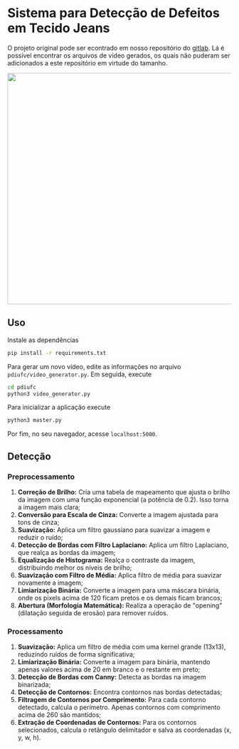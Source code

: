 # Sistema para Detecção de Defeitos em Tecido Jeans

O projeto original pode ser econtrado em nosso repositório do [gitlab](https://gitlab.com/gabrie1/projeto-de-pdi). 
Lá é possível encontrar os arquivos de vídeo gerados, os quais não puderam ser adicionados  a este repositório em virtude do tamanho.

<img src=".\Usage.gif" height = "520" alt="" align=center />

## Uso
Instale as dependências
``` bash
pip install -r requirements.txt
```
Para gerar um novo vídeo, edite as informações no arquivo `pdiufc/video_generator.py`. 
Em seguida, execute
```bash
cd pdiufc
python3 video_generator.py
```
Para inicializar a aplicação execute

```bash
python3 master.py
```
Por fim, no seu navegador, acesse `localhost:5000`.

## Detecção
### Preprocessamento
1. **Correção de Brilho:** Cria uma tabela de mapeamento que ajusta o brilho da imagem com uma função exponencial (a potência de 0.2). Isso torna a imagem mais clara;
2. **Conversão para Escala de Cinza:** Converte a imagem ajustada para tons de cinza;
3. **Suavização:** Aplica um filtro gaussiano para suavizar a imagem e reduzir o ruído;
4. **Detecção de Bordas com Filtro Laplaciano:** Aplica um filtro Laplaciano, que realça as bordas da imagem;
5. **Equalização de Histograma:** Realça o contraste da imagem, distribuindo melhor os níveis de brilho;
6. **Suavização com Filtro de Média:** Aplica filtro de média para suavizar novamente a imagem;
7. **Limiarização Binária:** Converte a imagem para uma máscara binária, onde os pixels acima de 120 ficam pretos e os demais ficam brancos;
8. **Abertura (Morfologia Matemática):** Realiza a operação de "opening" (dilatação seguida de erosão) para remover ruídos.

### Processamento
1. **Suavização:** Aplica um filtro de média com uma kernel grande (13x13), reduzindo ruídos de forma significativa;
2. **Limiarização Binária:** Converte a imagem para binária, mantendo apenas valores acima de 20 em branco e o restante em preto;
3. **Detecção de Bordas com Canny:** Detecta as bordas na imagem binarizada;
4. **Detecção de Contornos:** Encontra contornos nas bordas detectadas;
5. **Filtragem de Contornos por Comprimento:** Para cada contorno detectado, calcula o perímetro. Apenas contornos com comprimento acima de 260 são mantidos;
6. **Extração de Coordenadas de Contornos:** Para os contornos selecionados, calcula o retângulo delimitador e salva as coordenadas (x, y, w, h).

